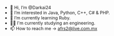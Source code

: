 - 👋 Hi, I’m @Darkai24
- 👀 I’m interested in Java, Python, C++, C# & PHP.
- 🌱 I’m currently learning Ruby.
- 👨‍💻 I'm currently studying an engineering.
- 📫 How to reach me -> afrs2@live.com.mx
